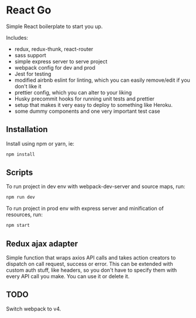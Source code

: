 # React Go

Simple React boilerplate to start you up.

Includes:
* redux, redux-thunk, react-router
* sass support
* simple express server to serve project
* webpack config for dev and prod
* Jest for testing
* modified airbnb eslint for linting, which you can easily remove/edit if you don't like it
* prettier config, which you can alter to your liking
* Husky precommit hooks for running unit tests and prettier
* setup that makes it very easy to deploy to something like Heroku.
* some dummy components and one very important test case

## Installation
Install using npm or yarn, ie:

```sh
npm install
```

## Scripts

To run project in dev env with webpack-dev-server and source maps, run:
```sh
npm run dev
```

To run project in prod env with express server and minification of resources, run:
```sh
npm start
```

## Redux ajax adapter
Simple function that wraps axios API calls and takes action creators to dispatch on call request, success or error.
This can be extended with custom auth stuff, like headers, so you don't have to specify them with every API call you make.
You can use it or delete it.

## TODO
Switch webpack to v4.

